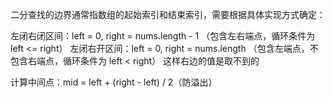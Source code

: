 二分查找的边界通常指数组的起始索引和结束索引，需要根据具体实现方式确定：

左闭右闭区间：left = 0, right = nums.length - 1
（包含左右端点，循环条件为 left <= right）
左闭右开区间：left = 0, right = nums.length
（包含左端点，不包含右端点，循环条件为 left < right） 这样右边的值是取不到的

计算中间点：mid = left + (right - left) / 2（防溢出）